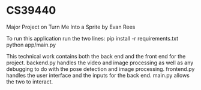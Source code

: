 # CS39440
Major Project on Turn Me Into a Sprite by Evan Rees

To run this application run the two lines:
pip install -r requirements.txt
python app/main.py

This technical work contains both the back end and the front end for the project. backend.py handles the video and image processing as well as any debugging to do with the pose detection and image processing. frontend.py handles the user interface and the inputs for the back end. main.py allows the two to interact.